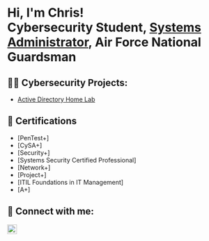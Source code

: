 <h1>Hi, I'm Chris! <br/>Cybersecurity Student</a>, <a href="https://www.linkedin.com/in/christopher-gomes-24117a306/">Systems Administrator</a>, Air Force National Guardsman</a></h1>

<h2>👨‍💻 Cybersecurity Projects:</h2>

  - [Active Directory Home Lab](https://github.com/cgomes117/ActiveDirectoryLab)

<h2>📜 Certifications</h2>

- [PenTest+]
- [CySA+]
- [Security+]
- [Systems Security Certified Professional]
- [Network+]
- [Project+]
- [ITIL Foundations in IT Management]
- [A+]

<h2> 🤳 Connect with me:</h2>


[<img align="left" alt="ChristopherGomes | LinkedIn" width="22px" src="https://cdn.jsdelivr.net/npm/simple-icons@v3/icons/linkedin.svg" />][linkedin]

[linkedin]: www.linkedin.com/in/christopher-gomes-24117a306
